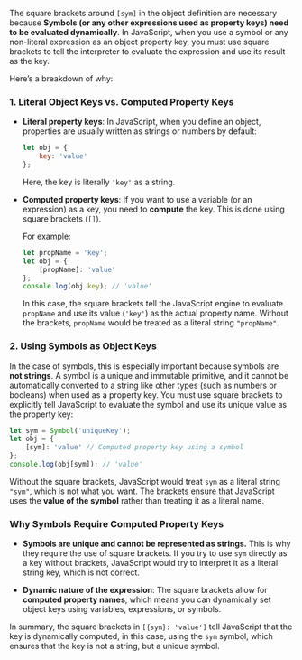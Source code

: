 The square brackets around `[sym]` in the object definition are necessary because **Symbols (or any other expressions used as property keys) need to be evaluated dynamically**. In JavaScript, when you use a symbol or any non-literal expression as an object property key, you must use square brackets to tell the interpreter to evaluate the expression and use its result as the key.

Here’s a breakdown of why:

### 1. Literal Object Keys vs. Computed Property Keys

- **Literal property keys**: In JavaScript, when you define an object, properties are usually written as strings or numbers by default:
  
  ```javascript
  let obj = {
      key: 'value'
  };
  ```

  Here, the key is literally `'key'` as a string.

- **Computed property keys**: If you want to use a variable (or an expression) as a key, you need to **compute** the key. This is done using square brackets (`[]`).

  For example:
  
  ```javascript
  let propName = 'key';
  let obj = {
      [propName]: 'value'
  };
  console.log(obj.key); // 'value'
  ```

  In this case, the square brackets tell the JavaScript engine to evaluate `propName` and use its value (`'key'`) as the actual property name. Without the brackets, `propName` would be treated as a literal string `"propName"`.

### 2. Using Symbols as Object Keys

In the case of symbols, this is especially important because symbols are **not strings**. A symbol is a unique and immutable primitive, and it cannot be automatically converted to a string like other types (such as numbers or booleans) when used as a property key. You must use square brackets to explicitly tell JavaScript to evaluate the symbol and use its unique value as the property key:

```javascript
let sym = Symbol('uniqueKey');
let obj = {
    [sym]: 'value' // Computed property key using a symbol
};
console.log(obj[sym]); // 'value'
```

Without the square brackets, JavaScript would treat `sym` as a literal string `"sym"`, which is not what you want. The brackets ensure that JavaScript uses the **value of the symbol** rather than treating it as a literal name.

### Why Symbols Require Computed Property Keys

- **Symbols are unique and cannot be represented as strings.** This is why they require the use of square brackets. If you try to use `sym` directly as a key without brackets, JavaScript would try to interpret it as a literal string key, which is not correct.
  
- **Dynamic nature of the expression**: The square brackets allow for **computed property names**, which means you can dynamically set object keys using variables, expressions, or symbols.

In summary, the square brackets in `[{sym}: 'value']` tell JavaScript that the key is dynamically computed, in this case, using the `sym` symbol, which ensures that the key is not a string, but a unique symbol.